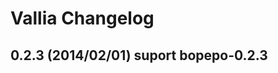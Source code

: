 Vallia Changelog
=============================

0.2.3 (2014/02/01) suport bopepo-0.2.3
---------------------------------------

